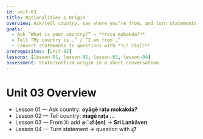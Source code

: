 ```yaml
---
id: unit-03
title: Nationalities & Origin
overview: Ask/tell country, say where you’re from, and turn statements into questions.
goals:
  - Ask “What is your country?” → **raṭa mokakda?**
  - Tell “My country is …” / “I am from …”
  - Convert statements to questions with **ද? (da?)**
prerequisites: [unit-02]
lessons: [lesson-01, lesson-02, lesson-03, lesson-04]
assessment: State/confirm origin in a short conversation.
---
```


# Unit 03 Overview

- Lesson 01 — Ask country: **oyāgē raṭa mokakda?**
- Lesson 02 — Tell country: **magē raṭa …**
- Lesson 03 — From X: add **ෙන් (en)** → **Sri Lankāven**
- Lesson 04 — Turn statement → question with **ද?**
